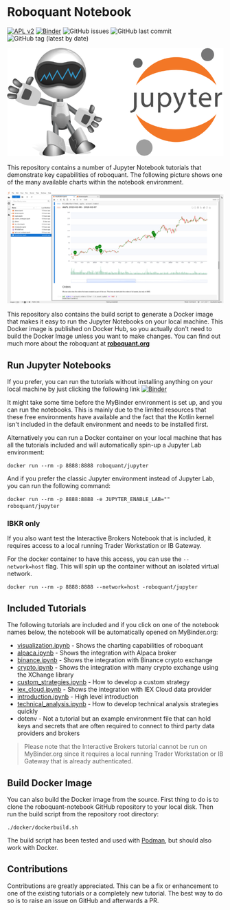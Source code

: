 # Roboquant Notebook

[![APL v2](https://img.shields.io/badge/license-Apache%202-blue.svg)](http://www.apache.org/licenses/LICENSE-2.0.html)
[![Binder](https://mybinder.org/badge_logo.svg)](https://mybinder.org/v2/gh/neurallayer/roboquant-notebook/main?urlpath=lab/tree/tutorials)
![GitHub issues](https://img.shields.io/github/issues/neurallayer/roboquant-notebook)
![GitHub last commit](https://img.shields.io/github/last-commit/neurallayer/roboquant-notebook)
![GitHub tag (latest by date)](https://img.shields.io/github/v/tag/neurallayer/roboquant-notebook)

![roboquant Logo](/assets/roboquant_jupyter_logo.png)

This repository contains a number of Jupyter Notebook tutorials that demonstrate key capabilities of roboquant. The following picture shows one of the many available charts within the notebook environment. 

![Jupyter Lab](/assets/jupyter-lab.png)

This repository also contains the build script to generate a Docker image that makes it easy to run the Jupyter Notebooks on your local machine. This Docker image is published on Docker Hub, so you actually don't need to build the Docker Image unless you want to make changes. You can find out much more about the roboquant at **[roboquant.org](https://roboquant.org)** 

## Run Jupyter Notebooks
If you prefer, you can run the tutorials without installing anything on your local machine by just clicking the following link [![Binder](https://mybinder.org/badge_logo.svg)](https://mybinder.org/v2/gh/neurallayer/roboquant-notebook/main?urlpath=lab/tree/tutorials)

It might take some time before the MyBinder environment is set up, and you can run the notebooks. This is mainly due to the limited resources that these free environments have available and the fact that the Kotlin kernel isn't included in the default environment and needs to be installed first.   

Alternatively you can run a Docker container on your local machine that has all the tutorials included and will automatically spin-up a Jupyter Lab environment:

```shell
docker run --rm -p 8888:8888 roboquant/jupyter 
```

And if you prefer the classic Jupyter environment instead of Jupyter Lab, you can run the following command:

```shell
docker run --rm -p 8888:8888 -e JUPYTER_ENABLE_LAB="" roboquant/jupyter
```

### IBKR only
If you also want test the Interactive Brokers Notebook that is included, it requires access to a local running Trader Workstation or IB Gateway. 

For the docker container to have this access, you can use the ```--network=host``` flag. This will spin up the container without an isolated virtual network.

```shell
docker run --rm -p 8888:8888 --network=host -roboquant/jupyter
```

## Included Tutorials
The following tutorials are included and if you click on one of the notebook names below, the notebook will be automatically opened on MyBinder.org:

- [visualization.ipynb](https://mybinder.org/v2/gh/neurallayer/roboquant-notebook/main?urlpath=lab/tree/tutorials/visualization.ipynb) - Shows the charting capabilities of roboquant
- [alpaca.ipynb](https://mybinder.org/v2/gh/neurallayer/roboquant-notebook/main?urlpath=lab/tree/tutorials/alpaca.ipynb) - Shows the integration with Alpaca broker
- [binance.ipynb](https://mybinder.org/v2/gh/neurallayer/roboquant-notebook/main?urlpath=lab/tree/tutorials/binance.ipynb) - Shows the integration with Binance crypto exchange
- [crypto.ipynb](https://mybinder.org/v2/gh/neurallayer/roboquant-notebook/main?urlpath=lab/tree/tutorials/crypto.ipynb) - Shows the integration with many crypto exchange using the XChange library 
- [custom_strategies.ipynb](https://mybinder.org/v2/gh/neurallayer/roboquant-notebook/main?urlpath=lab/tree/tutorials/custom_strategies.ipynb) - How to develop a custom strategy
- [iex_cloud.ipynb](https://mybinder.org/v2/gh/neurallayer/roboquant-notebook/main?urlpath=lab/tree/tutorials/iex_cloud.ipynb) - Shows the integration with IEX Cloud data provider
- [introduction.ipynb](https://mybinder.org/v2/gh/neurallayer/roboquant-notebook/main?urlpath=lab/tree/tutorials/introduction.ipynb) - High level introduction
- [technical_analysis.ipynb](https://mybinder.org/v2/gh/neurallayer/roboquant-notebook/main?urlpath=lab/tree/tutorials/technical_analysis.ipynb) - How to develop technical analysis strategies quickly 
- dotenv - Not a tutorial but an example environment file that can hold keys and secrets that are often required to connect to third party data providers and brokers

> Please note that the Interactive Brokers tutorial cannot be run on MyBinder.org since it requires a local running Trader Workstation or IB Gateway that is already authenticated. 

## Build Docker Image
You can also build the Docker image from the source. First thing to do is to clone the roboquant-notebook GitHub repository to your local disk.
Then run the build script from the repository root directory:

```shell
./docker/dockerbuild.sh
```

The build script has been tested and used with [Podman](https://podman.io/), but should also work with Docker. 

## Contributions
Contributions are greatly appreciated. This can be a fix or enhancement to one of the existing tutorials or a completely new tutorial. The best way to do so is to raise an issue on GitHub and afterwards a PR.